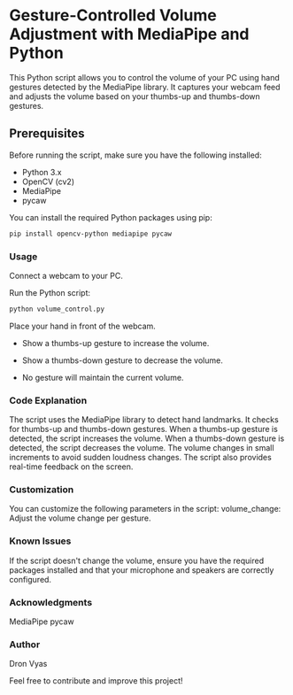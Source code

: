 # Gesture-Controlled Volume Adjustment with MediaPipe and Python

This Python script allows you to control the volume of your PC using hand gestures detected by the MediaPipe library. It captures your webcam feed and adjusts the volume based on your thumbs-up and thumbs-down gestures.

## Prerequisites

Before running the script, make sure you have the following installed:

- Python 3.x
- OpenCV (cv2)
- MediaPipe
- pycaw

You can install the required Python packages using pip:

```bash
pip install opencv-python mediapipe pycaw
```

### Usage
Connect a webcam to your PC.

Run the Python script:

```bash
python volume_control.py

```
Place your hand in front of the webcam.

- Show a thumbs-up gesture to increase the volume.

- Show a thumbs-down gesture to decrease the volume.

- No gesture will maintain the current volume.

### Code Explanation
The script uses the MediaPipe library to detect hand landmarks. It checks for thumbs-up and thumbs-down gestures.
When a thumbs-up gesture is detected, the script increases the volume. When a thumbs-down gesture is detected, the script decreases the volume.
The volume changes in small increments to avoid sudden loudness changes. The script also provides real-time feedback on the screen.

### Customization
You can customize the following parameters in the script:
volume_change: Adjust the volume change per gesture.

### Known Issues
If the script doesn't change the volume, ensure you have the required packages installed and that your microphone and speakers are correctly configured.


### Acknowledgments
MediaPipe
pycaw

### Author
Dron Vyas

Feel free to contribute and improve this project!
